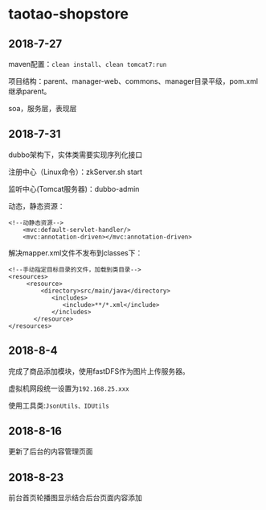 # taotao-shopstore
## 2018-7-27
maven配置：`clean install`、`clean tomcat7:run`

项目结构：parent、manager-web、commons、manager目录平级，pom.xml继承parent。

soa，服务层，表现层

## 2018-7-31
dubbo架构下，实体类需要实现序列化接口

注册中心（Linux命令）：zkServer.sh start

监听中心(Tomcat服务器)：dubbo-admin

动态，静态资源：

```
<!--动静态资源-->
    <mvc:default-servlet-handler/>
    <mvc:annotation-driven></mvc:annotation-driven>
```



解决mapper.xml文件不发布到classes下：

```
<!--手动指定目标目录的文件，加载到类目录-->
<resources>
     <resource>
         <directory>src/main/java</directory>
            <includes>
               <include>**/*.xml</include>
            </includes>
       </resource>
</resources>
```
## 2018-8-4
完成了商品添加模块，使用fastDFS作为图片上传服务器。

虚拟机网段统一设置为`192.168.25.xxx`

使用工具类:`JsonUtils、IDUtils`

## 2018-8-16
更新了后台的内容管理页面

## 2018-8-23
前台首页轮播图显示结合后台页面内容添加